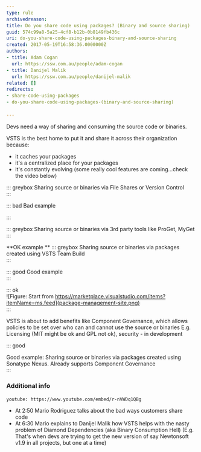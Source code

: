 ```yaml
---
type: rule
archivedreason: 
title: Do you share code using packages? (Binary and source sharing)
guid: 574c99a8-5a25-4cf8-b12b-0b8149fb436c
uri: do-you-share-code-using-packages-binary-and-source-sharing
created: 2017-05-19T16:58:36.0000000Z
authors:
- title: Adam Cogan
  url: https://ssw.com.au/people/adam-cogan
- title: Danijel Malik
  url: https://ssw.com.au/people/danijel-malik
related: []
redirects:
- share-code-using-packages
- do-you-share-code-using-packages-(binary-and-source-sharing)

---
```


Devs need a way of sharing and consuming the source code or binaries.

VSTS is the best home to put it and share it across their organization because:

<!--endintro-->



* it caches your packages
* it's a centralized place for your packages
* it's constantly evolving (some really cool features are coming...check the video below)


::: greybox
Sharing source or binaries via File Shares or Version Control  
:::

::: bad
Bad example

:::

::: greybox
Sharing source or binaries via 3rd party tools like ProGet, MyGet  
:::

**OK example
** 
::: greybox
Sharing source or binaries via packages created using VSTS Team Build  
:::

::: good
Good example  
:::


::: ok  
![Figure: Start from        https://marketplace.visualstudio.com/items?itemName=ms.feed](package-management-site.png)  
:::

VSTS is about to add benefits like Component Governance, which allows policies to be set over who can and cannot use the source or binaries E.g. Licensing (MIT might be ok and GPL not ok), security - in development


::: good

Good example: Sharing source or binaries via packages created using Sonatype Nexus.
Already supports Component Governance  
:::

### Additional info 
      



`youtube: https://www.youtube.com/embed/r-nVWDq1QBg`
 

* At 2:50 Mario Rodriguez talks about the bad ways customers share code
* At 6:30 Mario explains to Danijel Malik how VSTS helps with the nasty problem of Diamond Dependencies (aka Binary Consumption Hell)   (E.g. That's when devs are trying to get the new version of say Newtonsoft v1.9 in all projects, but one at a time)
